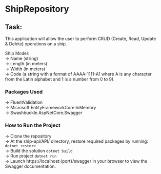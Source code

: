 # ShipRepository

## Task:

This application will allow the user to perform CRUD (Create, Read, Update & Delete) operations on a ship.<br />

Ship Model:<br />
-> Name (string)<br />
-> Length (in meters)<br />
-> Width (in meters)<br />
-> Code (a string with a format of AAAA-1111-A1 where A is any character from the Latin alphabet and 1 is a number from 0 to 9).<br />

### Packages Used
-> FluentValidation<br />
-> Microsoft.EntityFrameworkCore.InMemory<br />
-> Swashbuckle.AspNetCore.Swagger<br />

### How to Run the Project
-> Clone the repository <br />
-> At the ship-api/API/ directory, restore required packages by running: `dotnet restore` <br />
-> Build the solution `dotnet build` <br />
-> Run project `dotnet run` <br />
-> Launch https://localhost:{port}/swagger in your browser to view the Swagger documentation. <br />



